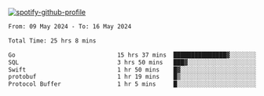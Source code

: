 [![spotify-github-profile](https://spotify-github-profile.vercel.app/api/view?uid=313pysyt3uxkjdidtiuvzf7nrnnu&cover_image=true&theme=natemoo-re&show_offline=false&background_color=121212&interchange=false&bar_color=53b14f&bar_color_cover=false)](https://spotify-github-profile.vercel.app/api/view?uid=313pysyt3uxkjdidtiuvzf7nrnnu&redirect=true)

<!--START_SECTION:waka-->

```txt
From: 09 May 2024 - To: 16 May 2024

Total Time: 25 hrs 8 mins

Go                             15 hrs 37 mins  ███████████████▓░░░░░░░░░   62.12 %
SQL                            3 hrs 50 mins   ███▓░░░░░░░░░░░░░░░░░░░░░   15.29 %
Swift                          1 hr 50 mins    █▓░░░░░░░░░░░░░░░░░░░░░░░   07.31 %
protobuf                       1 hr 19 mins    █▒░░░░░░░░░░░░░░░░░░░░░░░   05.30 %
Protocol Buffer                1 hr 5 mins     █░░░░░░░░░░░░░░░░░░░░░░░░   04.37 %
```

<!--END_SECTION:waka-->